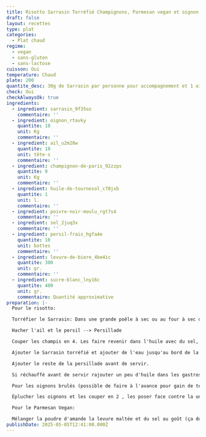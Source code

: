 ```yaml
---
title: Risotto Sarrasin Torréfié Champignons, Parmesan vegan et oignon brulé
draft: false
layout: recettes
type: plat
categories:
  - Plat chaud
regime:
  - vegan
  - sans-gluten
  - sans-lactose
cuisson: Oui
temperature: Chaud
plate: 200
quantite_desc: 30g de Sarrasin par personne pour accompagnement et 1 oignon par personne
check: Oui
checkAlwaysOk: true
ingredients:
  - ingredient: sarrasin_9f35oz
    commentaire: ''
  - ingredient: oignon_rtavky
    quantite: 10
    unit: Kg
    commentaire: ''
  - ingredient: ail_u2m28w
    quantite: 10
    unit: tête·s
    commentaire: ''
  - ingredient: champignon-de-paris_92zzps
    quantite: 9
    unit: Kg
    commentaire: ''
  - ingredient: huile-de-tournesol_c70jxb
    quantite: 1
    unit: l.
    commentaire: ''
  - ingredient: poivre-noir-moulu_rgt7s4
    commentaire: ''
  - ingredient: sel_2juq3x
    commentaire: ''
  - ingredient: persil-frais_hgfa4e
    quantite: 10
    unit: bottes
    commentaire: ''
  - ingredient: levure-de-biere_4be4ic
    quantite: 300
    unit: gr.
    commentaire: ''
  - ingredient: sucre-blanc_lny16c
    quantite: 400
    unit: gr.
    commentaire: Quantité approximative
preparation: |-
  Pour le risotto:

  Torréfier le Sarrasin: Dans une grande poêle à sec ou au four à sec dans des gastro jusqu'à ce qu'il devienne très craquant (grain ferme)

  Hacher l'ail et le persil --> Persillade

  Couper les champis en 4. Les faire revenir dans l'huile avec du sel, du poivre et la moitié de la persillade dans une grande poêle (paella par ex.)

  Ajouter le Sarrasin torréfié et ajouter de l'eau jusqu'au bord de la poêle, mélanger, quand l'eau s'évapore en rajouter jusqu'à la texture désirée (sarrasin cuit mais pas gluant)

  Ajouter le reste de la persillade avant de servir.

  Si réchauffé avant de servir rajouter un peu d'huile dans les gastros avant de réchauffer sinon ça risque d'être trop sec)

  Pour les oignons brulés (possible de faire à l'avance pour gain de temps):

  Éplucher les oignons et les couper en 2 , les poser face contre la une poêle chauffée à feu vif pendant 3-4 minutes (jusqu'à ce qu'il soit cramés). Ajouter de l'eau chaude dans la poêle et couvrir pendant 5 à 10 minutes (jusqu'à ce que les oignons soit mou/cuit). Les sortir dans un gastro face vers le haut et tout de suite les saupoudrer de sucre pour qu'il fonde avec la chaleur des oignons.

  Pour le Parmesan Vegan:

  Mélanger la poudre d'amande la levure maltée et du sel au goût (ça doit être bien salé)
publishDate: 2025-05-05T12:41:00.000Z
---
```

